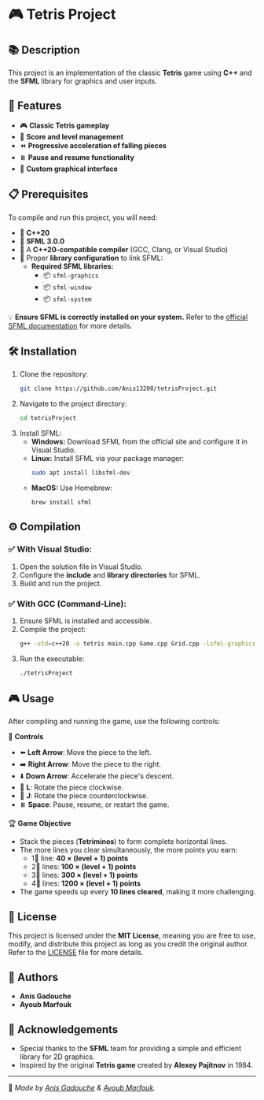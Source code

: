 # 🎮 Tetris Project

## 📚 Description
This project is an implementation of the classic **Tetris** game using **C++** and the **SFML** library for graphics and user inputs.

## 🚀 Features
- 🎮 **Classic Tetris gameplay**
- 🌊 **Score and level management**
- ⏪ **Progressive acceleration of falling pieces**
- ⏸️ **Pause and resume functionality**
- 🎨 **Custom graphical interface**

## 📋 Prerequisites
To compile and run this project, you will need:
- 🔹 **C++20**
- 🔹 **SFML 3.0.0**
- 🔹 A **C++20-compatible compiler** (GCC, Clang, or Visual Studio)
- 🔹 Proper **library configuration** to link SFML:
    - **Required SFML libraries:**
      - 📦 `sfml-graphics`
      - 📦 `sfml-window`
      - 📦 `sfml-system`

💡 **Ensure SFML is correctly installed on your system.** Refer to the [official SFML documentation](https://www.sfml-dev.org/documentation/) for more details.

## 🛠️ Installation
1. Clone the repository:
    ```sh
    git clone https://github.com/Anis13200/tetrisProject.git
    ```
2. Navigate to the project directory:
    ```sh
    cd tetrisProject
    ```
3. Install SFML:
    - **Windows:** Download SFML from the official site and configure it in Visual Studio.
    - **Linux:** Install SFML via your package manager:
      ```sh
      sudo apt install libsfml-dev
      ```
    - **MacOS:** Use Homebrew:
      ```sh
      brew install sfml
      ```

## ⚙️ Compilation
### ✅ With Visual Studio:
1. Open the solution file in Visual Studio.
2. Configure the **include** and **library directories** for SFML.
3. Build and run the project.

### ✅ With GCC (Command-Line):
1. Ensure SFML is installed and accessible.
2. Compile the project:
    ```sh
    g++ -std=c++20 -o tetris main.cpp Game.cpp Grid.cpp -lsfml-graphics -lsfml-window -lsfml-system
    ```
3. Run the executable:
    ```sh
    ./tetrisProject
    ```

## 🎮 Usage
After compiling and running the game, use the following controls:

🎯 **Controls**
- ⬅️ **Left Arrow**: Move the piece to the left.
- ➡️ **Right Arrow**: Move the piece to the right.
- ⬇️ **Down Arrow**: Accelerate the piece's descent.
- 🔁 **L**: Rotate the piece clockwise.
- 🔄 **J**: Rotate the piece counterclockwise.
- ⏸️ **Space**: Pause, resume, or restart the game.

🏆 **Game Objective**
- Stack the pieces (**Tetriminos**) to form complete horizontal lines.
- The more lines you clear simultaneously, the more points you earn:
    - 1⃣ line: **40 × (level + 1) points**
    - 2⃣ lines: **100 × (level + 1) points**
    - 3⃣ lines: **300 × (level + 1) points**
    - 4⃣ lines: **1200 × (level + 1) points**
- The game speeds up every **10 lines cleared**, making it more challenging.

## 📝 License
This project is licensed under the **MIT License**, meaning you are free to use, modify, and distribute this project as long as you credit the original author.  
Refer to the [LICENSE](LICENSE) file for more details.

## 👥 Authors
- **Anis Gadouche**
- **Ayoub Marfouk**

## 🙌 Acknowledgements
- Special thanks to the **SFML** team for providing a simple and efficient library for 2D graphics.
- Inspired by the original **Tetris game** created by **Alexey Pajitnov** in 1984.

---

🚀 *Made by [Anis Gadouche](https://github.com/Anis13200) & [Ayoub Marfouk](https://github.com/ayoubm85).*
